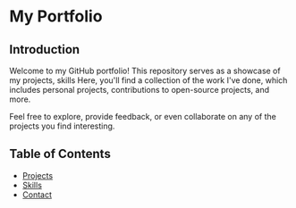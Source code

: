 
# My Portfolio

## Introduction

Welcome to my GitHub portfolio! This repository serves as a showcase of my projects, skills
Here, you'll find a collection of the work I've done, which includes personal projects, contributions to open-source projects, and more.

Feel free to explore, provide feedback, or even collaborate on any of the projects you find interesting.

## Table of Contents

- [Projects](#projects)
- [Skills](#skills)
- [Contact](#contact)
